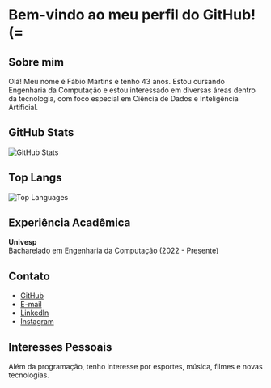 # Bem-vindo ao meu perfil do GitHub! (=

## Sobre mim
Olá! Meu nome é Fábio Martins e tenho 43 anos. Estou cursando Engenharia da Computação e estou interessado em diversas áreas dentro da tecnologia, com foco especial em Ciência de Dados e Inteligência Artificial.

## GitHub Stats
![GitHub Stats](https://github-readme-stats.vercel.app/api?username=fabiomartin5&show_icons=true&theme=radical)

## Top Langs
![Top Languages](https://github-readme-stats.vercel.app/api/top-langs/?username=fabiomartin5&layout=compact&theme=radical)

## Experiência Acadêmica
**Univesp**  
Bacharelado em Engenharia da Computação (2022 - Presente)

## Contato
- [GitHub](https://github.com/fabiomartin5)
- [E-mail](mailto:martins-fabio@outlook.com)
- [LinkedIn](https://www.linkedin.com/in/f%C3%A1bio-martins-31a01737/)
- [Instagram](https://www.instagram.com/0fabiomartins/)

## Interesses Pessoais
Além da programação, tenho interesse por esportes, música, filmes e novas tecnologias.

